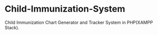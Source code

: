 # Child-Immunization-System
Child Immunization Chart Generator and Tracker System in PHP(XAMPP Stack).
